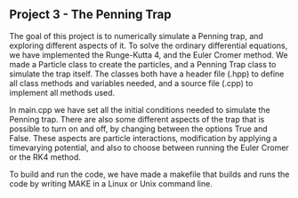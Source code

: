 ## Project 3 - The Penning Trap

The goal of this project is to numerically simulate a Penning trap, and exploring different aspects of it. To solve the ordinary differential equations, we have implemented the Runge-Kutta 4, and the Euler Cromer method. We made a Particle class to create the particles, and a Penning Trap class to simulate the trap itself. The classes both have a header file (.hpp) to define all class methods and variables needed, and a source file (.cpp) to implement all methods used.

In main.cpp we have set all the initial conditions needed to simulate the Penning trap. There are also some different aspects of the trap that is possible to turn on and off, by changing between the options True and False. These aspects are particle interactions, modification by applying a timevarying potential, and also to choose between  running the Euler Cromer or the RK4 method. 

To build and run the code, we have made a makefile that builds and runs the code by writing MAKE in a Linux or Unix command line. 
